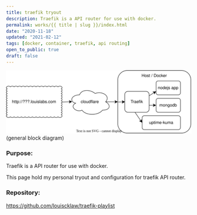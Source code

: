 ```yaml
---
title: traefik tryout
description: Traefik is a API router for use with docker.
permalink: works/{{ title | slug }}/index.html
date: "2020-11-18"
updated: "2021-02-12"
tags: [docker, container, traefik, api routing]
open_to_public: true
draft: false
---
```



<a  href="./main.svg" data-lightbox="example-1">
  <img  src="./main.svg" alt="image-1" />
</a>

<div class="image-explain text-align-center" >
  (general block diagram)
</div>


### Purpose:

Traefik is a API router for use with docker.

This page hold my personal tryout and configuration for traefik API router. 


### Repository:

<p>
  <a href="https://github.com/louiscklaw/traefik-playlist" 
    target="_blank" rel="noopener noreferrer"
    aria-label="github repository link"
    > 
    https://github.com/louiscklaw/traefik-playlist
  </a>
</p>
